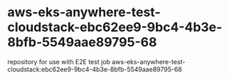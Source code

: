 # aws-eks-anywhere-test-cloudstack-ebc62ee9-9bc4-4b3e-8bfb-5549aae89795-68
repository for use with E2E test job aws-eks-anywhere-test-cloudstack:ebc62ee9-9bc4-4b3e-8bfb-5549aae89795-68
